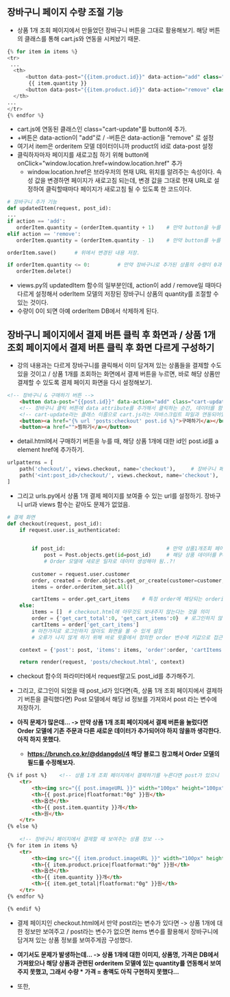 ## 장바구니 페이지 수량 조절 기능
- 상품 1개 조회 페이지에서 만들었던 장바구니 버튼을 그대로 활용해보기. 해당 버튼의 클래스를 통해 cart.js와 연동을 시켜놨기 때문.

```python
{% for item in items %}
<tr>
 ...
  <th>
      <button data-post="{{item.product.id}}" data-action="add" class="cart-update" onClick="window.location.href=window.location.href">+</button>
       {{ item.quantity }}
      <button data-post="{{item.product.id}}" data-action="remove" class="cart-update" onClick="window.location.href=window.location.href">-</button>
  </th>
...
</tr>
{% endfor %}
```

- cart.js에 연동된 클래스인 class="cart-update"를 button에 추가. 
- +버튼은 data-action이 "add"로 / -버튼은 data-action을 "remove" 로 설정
- 여기서 item은 orderitem 모델 데이터이니까 product의 id로 data-post 설정
- 클릭하자마자 페이지를 새로고침 하기 위해 button에 onClick="window.location.href=window.location.href" 추가
  - window.location.href은 브라우저의 현재 URL 위치를 알려주는 속성이다. 속성 값을 변경하면 페이지가 새로고침 되는데, 변경 값을 그대로 현재 URL로 설정하여 클릭할때마다 페이지가 새로고침 될 수 있도록 한 코드이다.

```python
# 장바구니 추가 기능
def updatedItem(request, post_id):
...
if action == 'add':
   orderItem.quantity = (orderItem.quantity + 1)    # 만약 button을 누를 때 action이 add이면 orderItem 변수에 있는 db정보의 quantity를 1 증가 시키기.
elif action == 'remove':
   orderItem.quantity = (orderItem.quantity - 1)    # 만약 button를 누를 때 action이 remove이면 orderItem 변수에 있는 db정보의 quantity를 1 감소 시키기.

orderItem.save()      # 위에서 변경된 내용 저장.

if orderItem.quantity <= 0:         # 만약 장바구니로 추가된 상품의 수량이 0과 같거나 작으면 해당 데이터 삭제
   orderItem.delete()
```

- views.py의 updatedItem 함수의 일부분인데, action이 add / remove일 때마다 다르게 설정해서 oderItem 모델의 저장된 장바구니 상품의 quantity를 조절할 수 있는 것이다.
- 수량이 0이 되면 아예 orderItem DB에서 삭제하게 된다.


## 장바구니 페이지에서 결제 버튼 클릭 후 화면과 / 상품 1개 조회 페이지에서 결제 버튼 클릭 후 화면 다르게 구성하기

- 강의 내용과는 다르게 장바구니를 클릭해서 이미 담겨져 있는 상품들을 결제할 수도 있을 것이고 / 상품 1개를 조회하는 화면에서 결제 버튼을 누르면, 바로 해당 상품만 결제할 수 있도록 결제 페이지 화면을 다시 설정해보기.

```html
<!-- 장바구니 & 구매하기 버튼 -->
    <button data-post="{{post.id}}" data-action="add" class="cart-update"><a href="{% url 'posts:cart' %}">장바구니에 담기</a></button>
    <!-- 장바구니 클릭 버튼에 data attribute를 추가해서 클릭하는 순간, 데이터를 함께 보내주기 -->
    <!-- cart-update라는 클래스 이름으로 cart.js라는 자바스크립트 파일과 연동되어있음 -->
    <button><a href="{% url 'posts:checkout' post.id %}">구매하기</a></button>
    <button><a href="">찜하기</a></button>
```

- detail.html에서 구매하기 버튼을 누를 때, 해당 상품 1개에 대한 id인 post.id를 a element href에 추가하기.

```python
urlpatterns = [
    path('checkout/', views.checkout, name='checkout'),     # 장바구니 페이지에서 클릭한 결제 버튼
    path('<int:post_id>/checkout/', views.checkout, name='checkout'),     # 상품 1개 조회 페이지에서 클릭한 결제 버튼
]
```

- 그리고 urls.py에서 상품 1개 결제 페이지를 보여줄 수 있는 url를 설정하기. 장바구니 url과 views 함수는 같아도 문제가 없었음.


```python
# 결제 화면
def checkout(request, post_id):
    if request.user.is_authenticated:
        

        if post_id:                                 # 만약 상품1개조회 페이지에서 구매하기를 눌렀을 경우,
            post = Post.objects.get(id=post_id)     # 해당 상품 데이터를 Post 모델에서 가져오고
            # Order 모델에 새로운 일자로 데이터 생성해야 됨..?!
        
        customer = request.user.customer
        order, created = Order.objects.get_or_create(customer=customer, complete=False) 
        items = order.orderitem_set.all()   

        cartItems = order.get_cart_items    # 특정 order에 해당되는 orderitem의 수량을 전부 합한 값을 가져오기
    else:
        items = []  # checkout.html에 아무것도 보내주지 않는다는 것을 의미 
        order = {'get_cart_total':0, 'get_cart_items':0}  # 로그인하지 않아도 화면을 볼 수 있게 order 변수를 정의해주는 것   
        cartItems = order['get_cart_items']               
        # 마찬가지로 로그인하지 않아도 화면을 볼 수 있게 설정 
        # 오류가 나지 않게 하기 위해 바로 윗줄에서 정의한 order 변수에 키값으로 접근해서 get_cart_items이 0이 되게끔 설정

    context = {'post': post, 'items': items, 'order':order, 'cartItems': cartItems}  # 장바구니 개수를 표현하기 위해 cartItems 변수를 같이 보내줘야 한다.

    return render(request, 'posts/checkout.html', context)
```

- checkout 함수의 파라미터에서 request말고도 post_id를 추가해주기.
- 그리고, 로그인이 되었을 때 post_id가 있다면(즉, 상품 1개 조회 페이지에서 결제하기 버튼을 클릭했다면) Post 모델에서 해당 id 정보를 가져와서 post 라는 변수에 저장하기.

- **아직 문제가 많은데... -> 만약 상품 1개 조회 페이지에서 결제 버튼을 눌렀다면 Order 모델에 기존 주문과 다른 새로운 데이터가 추가되어야 하지 않을까 생각한다. 아직 하지 못했다.**
  - **https://brunch.co.kr/@ddangdol/4 해당 블로그 참고해서 Order 모델의 필드를 수정해보자.** 


```html
{% if post %}    <!-- 상품 1개 조회 페이지에서 결제하기를 누른다면 post가 있으니 상품 1개에 대한 정보만 보여주기 -->
    <tr>
        <th><img src="{{ post.imageURL }}" width="100px" height="100px">{{ post.product_name }}</th>
        <th>{{ post.price|floatformat:"0g" }}원</th>
        <th>옵션</th>
        <th>{{ post.item.quantity }}개</th>
        <th>원</th>
    </tr>
{% else %}
        
    <!-- 장바구니 페이지에서 결제할 때 보여주는 상품 정보 -->
{% for item in items %}
    <tr>
        <th><img src="{{ item.product.imageURL }}" width="100px" height="100px">{{ item.product.product_name }}</th>
        <th>{{ item.product.price|floatformat:"0g" }}원</th>
        <th>옵션</th>
        <th>{{ item.quantity }}개</th>
        <th>{{ item.get_total|floatformat:"0g" }}원</th>
    </tr>
{% endfor %}

{% endif %}
```

- 결제 페이지인 checkout.html에서 만약 post라는 변수가 있다면 -> 상품 1개에 대한 정보만 보여주고 / post라는 변수가 없으면 items 변수를 활용해서 장바구니에 담겨져 있는 상품 정보를 보여주게끔 구성했다.

- **여기서도 문제가 발생하는데... -> 상품 1개에 대한 이미지, 상품명, 가격은 DB에서 가져왔으나 해당 상품과 관련된 orderitem 모델에 있는 quantity를 연동해서 보여주지 못했고, 그래서 수량 * 가격 = 총액도 아직 구현하지 못했다...**



- 또한,







